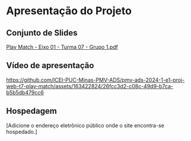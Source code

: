 # Apresentação do Projeto

## Conjunto de Slides

[Play Match - Eixo 01 - Turma 07 - Grupo 1.pdf](https://github.com/ICEI-PUC-Minas-PMV-ADS/pmv-ads-2024-1-e1-proj-web-t7-play-match/files/14938482/Play.Match.-.Eixo.01.-.Turma.07.-.Grupo.1.pdf)


## Vídeo de apresentação


https://github.com/ICEI-PUC-Minas-PMV-ADS/pmv-ads-2024-1-e1-proj-web-t7-play-match/assets/163422824/26fcc3d2-c08c-49d9-b7ca-b5b5db479cc6


## Hospedagem

[Adicione o endereço eletrônico público onde o site encontra-se hospedado.]
